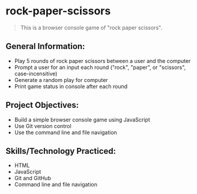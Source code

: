 # rock-paper-scissors
> This is a browser console game of "rock paper scissors".
## General Information:
- Play 5 rounds of rock paper scissors between a user and the computer 
- Prompt a user for an input each round ("rock", "paper", or "scissors", case-incensitive)
- Generate a random play for computer 
- Print game status in console after each round
## Project Objectives:
- Build a simple browser console game using JavaScript
- Use Git version control
- Use the command line and file navigation
## Skills/Technology Practiced:
- HTML
- JavaScript
- Git and GitHub
- Command line and file navigation 